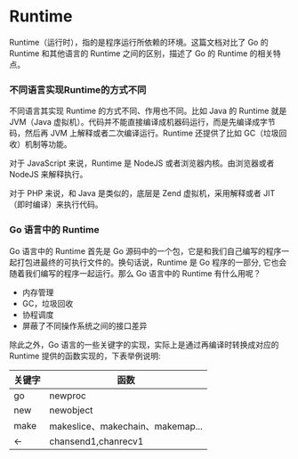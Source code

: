 # Runtime

Runtime（运行时），指的是程序运行所依赖的环境。这篇文档对比了 Go 的 Runtime 和其他语言的 Runtime 之间的区别，描述了 Go 的 Runtime 的相关特点。

### 不同语言实现Runtime的方式不同

不同语言其实现 Runtime 的方式不同、作用也不同。比如 Java 的 Runtime 就是 JVM（Java 虚拟机）。代码并不能直接编译成机器码运行，而是先编译成字节码，然后再 JVM 上解释或者二次编译运行。Runtime 还提供了比如 GC（垃圾回收）机制等功能。

对于 JavaScript 来说，Runtime 是 NodeJS 或者浏览器内核。由浏览器或者 NodeJS 来解释执行。

对于 PHP 来说，和  Java 是类似的，底层是 Zend 虚拟机，采用解释或者 JIT （即时编译）来执行代码。

### Go 语言中的 Runtime

Go 语言中的 Runtime 首先是 Go 源码中的一个包，它是和我们自己编写的程序一起打包进最终的可执行文件的。换句话说，Runtime 是 Go 程序的一部分, 它也会随着我们编写的程序一起运行。那么 Go 语言中的 Runtime 有什么用呢？

- 内存管理
- GC，垃圾回收
- 协程调度
- 屏蔽了不同操作系统之间的接口差异

除此之外，Go 语言的一些关键字的实现，实际上是通过再编译时转换成对应的 Runtime 提供的函数实现的，下表举例说明:

| 关键字  | 函数                             |
|------|--------------------------------|
| go   | newproc                        |
| new  | newobject                      |
| make | makeslice、makechain、makemap... |
| <-   | chansend1,chanrecv1            |
